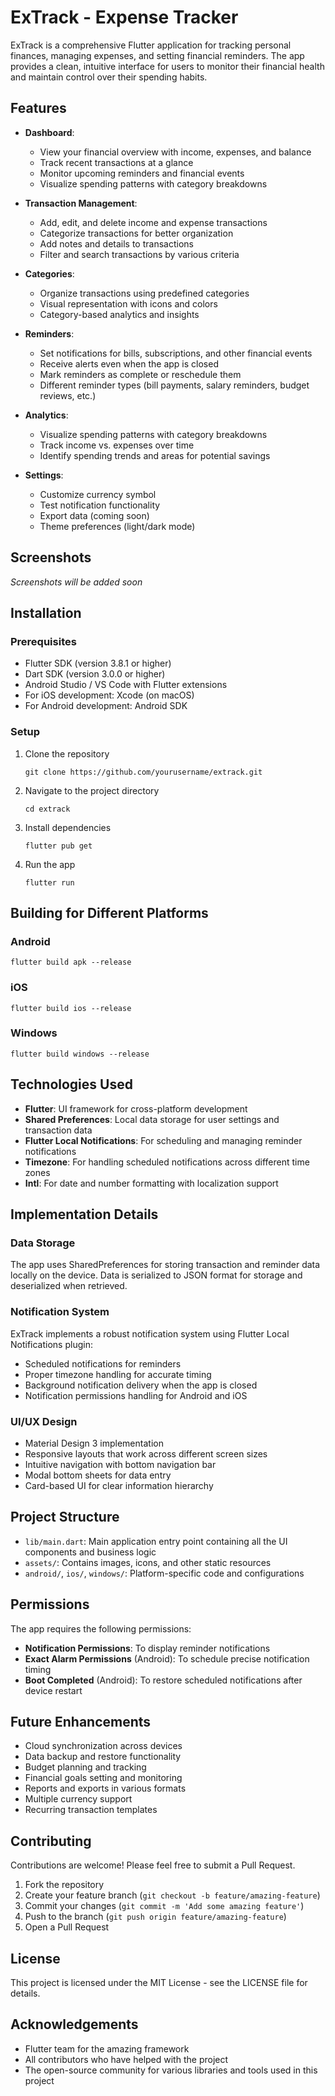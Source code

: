 # ExTrack - Expense Tracker

ExTrack is a comprehensive Flutter application for tracking personal finances, managing expenses, and setting financial reminders. The app provides a clean, intuitive interface for users to monitor their financial health and maintain control over their spending habits.

## Features

- **Dashboard**: 
  - View your financial overview with income, expenses, and balance
  - Track recent transactions at a glance
  - Monitor upcoming reminders and financial events
  - Visualize spending patterns with category breakdowns

- **Transaction Management**: 
  - Add, edit, and delete income and expense transactions
  - Categorize transactions for better organization
  - Add notes and details to transactions
  - Filter and search transactions by various criteria

- **Categories**: 
  - Organize transactions using predefined categories
  - Visual representation with icons and colors
  - Category-based analytics and insights

- **Reminders**: 
  - Set notifications for bills, subscriptions, and other financial events
  - Receive alerts even when the app is closed
  - Mark reminders as complete or reschedule them
  - Different reminder types (bill payments, salary reminders, budget reviews, etc.)

- **Analytics**: 
  - Visualize spending patterns with category breakdowns
  - Track income vs. expenses over time
  - Identify spending trends and areas for potential savings

- **Settings**:
  - Customize currency symbol
  - Test notification functionality
  - Export data (coming soon)
  - Theme preferences (light/dark mode)

## Screenshots

*Screenshots will be added soon*

## Installation

### Prerequisites
- Flutter SDK (version 3.8.1 or higher)
- Dart SDK (version 3.0.0 or higher)
- Android Studio / VS Code with Flutter extensions
- For iOS development: Xcode (on macOS)
- For Android development: Android SDK

### Setup
1. Clone the repository
   ```
   git clone https://github.com/yourusername/extrack.git
   ```
2. Navigate to the project directory
   ```
   cd extrack
   ```
3. Install dependencies
   ```
   flutter pub get
   ```
4. Run the app
   ```
   flutter run
   ```

## Building for Different Platforms

### Android
```
flutter build apk --release
```

### iOS
```
flutter build ios --release
```

### Windows
```
flutter build windows --release
```

## Technologies Used

- **Flutter**: UI framework for cross-platform development
- **Shared Preferences**: Local data storage for user settings and transaction data
- **Flutter Local Notifications**: For scheduling and managing reminder notifications
- **Timezone**: For handling scheduled notifications across different time zones
- **Intl**: For date and number formatting with localization support

## Implementation Details

### Data Storage
The app uses SharedPreferences for storing transaction and reminder data locally on the device. Data is serialized to JSON format for storage and deserialized when retrieved.

### Notification System
ExTrack implements a robust notification system using Flutter Local Notifications plugin:
- Scheduled notifications for reminders
- Proper timezone handling for accurate timing
- Background notification delivery when the app is closed
- Notification permissions handling for Android and iOS

### UI/UX Design
- Material Design 3 implementation
- Responsive layouts that work across different screen sizes
- Intuitive navigation with bottom navigation bar
- Modal bottom sheets for data entry
- Card-based UI for clear information hierarchy

## Project Structure

- `lib/main.dart`: Main application entry point containing all the UI components and business logic
- `assets/`: Contains images, icons, and other static resources
- `android/`, `ios/`, `windows/`: Platform-specific code and configurations

## Permissions

The app requires the following permissions:
- **Notification Permissions**: To display reminder notifications
- **Exact Alarm Permissions** (Android): To schedule precise notification timing
- **Boot Completed** (Android): To restore scheduled notifications after device restart

## Future Enhancements

- Cloud synchronization across devices
- Data backup and restore functionality
- Budget planning and tracking
- Financial goals setting and monitoring
- Reports and exports in various formats
- Multiple currency support
- Recurring transaction templates

## Contributing

Contributions are welcome! Please feel free to submit a Pull Request.

1. Fork the repository
2. Create your feature branch (`git checkout -b feature/amazing-feature`)
3. Commit your changes (`git commit -m 'Add some amazing feature'`)
4. Push to the branch (`git push origin feature/amazing-feature`)
5. Open a Pull Request

## License

This project is licensed under the MIT License - see the LICENSE file for details.

## Acknowledgements

- Flutter team for the amazing framework
- All contributors who have helped with the project
- The open-source community for various libraries and tools used in this project
